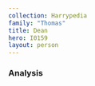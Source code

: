 ```yaml
---
collection: Harrypedia
family: "Thomas"
title: Dean
hero: I0159
layout: person
---
```


### Analysis
